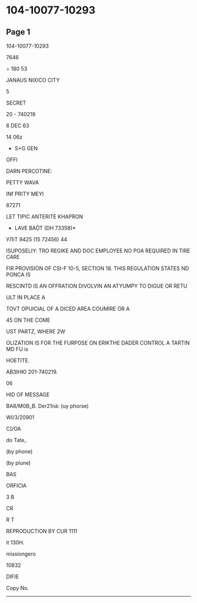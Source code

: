 # 104-10077-10293

## Page 1

104-10077-10293

7646

÷ 180 53

JANAUS NIXICO CITY

5

SECRET

20 - 740219

6 DEC 63

14 06z

- S+G GEN

OFFI

DARN PERCOTINE:

PETTY WAVA

INf PRITY MEYI

87271

LET TIPIC ANTERITE KHAPRON

* LAVE BAỘT (DH 73358)*

УЛіТ 9425 (15 72456) 44

ISUPOSELIY: TRO REGIKE AND DOC EMPLOYEE NO POA REQUIRED IN TIRE CARE

FIR PROVISION OF CSI-F 10-5, SECTION 18. THIS REGULATION STATES ND PONCA IS

RESCINTD IS AN OFFRATION DIVOLVIN AN ATYUMPY TO DIGUE OR RETU

ULT IN PLACE A

TOVT OPUICIAL OF A DICED AREA COUMIRE OR A

45 ON THE COME

UST PARTZ, WHERE 2W

OLIZATION IS FOR THE FURPOSE ON ERIKTHE DADER CONTROL A TARTIN MD FU is

HOETITE.

АВЗІНЮ 201-740219.

06

HID OF MESSAGE

BA8/M0B_B. Der21nä: (uy phorse)

WI/3/20901

C]/OA

do Tate,.

(by phone)

(by plune)

BAS

ORFICIA

3 B

CR

R T

REPRODUCTION BY CUR 1111

it 130H.

missiongero

10832

DIFIE

Copy No.

---

